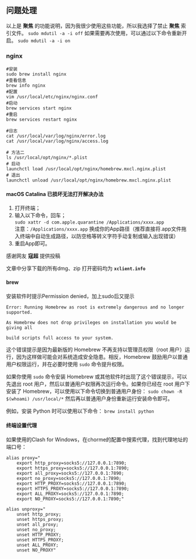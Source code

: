 ## 问题处理
以上是 **聚焦** 的功能说明，因为我很少使用这些功能，所以我选择了禁止 **聚焦** 索引文件。
`sudo mdutil -a -i off`
如果需要再次使用，可以通过以下命令重新开启。
`sudo mdutil -a -i on`


### nginx
```
#安装
sudo brew install nginx
#查看信息
brew info nginx
#配置
vim /usr/local/etc/nginx/nginx.conf
#启动
brew services start nginx
#重启
brew services restart nginx

#日志
cat /usr/local/var/log/nginx/error.log
cat /usr/local/var/log/nginx/access.log

# 方法二
ls /usr/local/opt/nginx/*.plist
# 启动
launchctl load /usr/local/opt/nginx/homebrew.mxcl.nginx.plist
# 退出
launchctl unload /usr/local/opt/nginx/homebrew.mxcl.nginx.plist
```


#### macOS Catalina 已损坏无法打开解决办法
1.  打开终端；
2.  输入以下命令，回车；  
    `sudo xattr -d com.apple.quarantine /Applications/xxxx.app`  
    注意：`/Applications/xxxx.app` 换成你的App路径（推荐直接将.app文件拖入终端中自动生成路径，以防空格等转义字符手动复制或输入出现错误）
3.  重启App即可。

感谢网友 **寇超** 提供投稿

文章中分享下载的所有dmg、zip 打开密码均为 **`xclient.info`**

#### brew
安装软件时提示Permission denied，加上sudo后又提示
```
Error: Running Homebrew as root is extremely dangerous and no longer supported.

As Homebrew does not drop privileges on installation you would be giving all

build scripts full access to your system.
```
这个错误提示是因为最新版的 Homebrew 不再支持以管理员权限（root 用户）运行，因为这样做可能会对系统造成安全隐患。相反，Homebrew 鼓励用户以普通用户权限运行，并在必要时使用 `sudo` 命令提升权限。

如果你使用 `sudo` 命令安装 Homebrew 或其他软件时出现了这个错误提示，可以先退出 root 用户，然后以普通用户权限再次运行命令。如果你已经在 root 用户下安装了 Homebrew，可以使用以下命令切换到普通用户身份：
`sudo chown -R $(whoami) /usr/local/*`
然后再以普通用户身份重新运行安装命令即可。

例如，安装 Python 时可以使用以下命令：
`brew install python`

#### 终端设置代理 
如果使用的Clash for Windows，在chorme的配置中搜索代理，找到代理地址的端口号：
```shell
alias proxy="
    export http_proxy=socks5://127.0.0.1:7890;
    export https_proxy=socks5://127.0.0.1:7890;
    export all_proxy=socks5://127.0.0.1:7890;
    export no_proxy=socks5://127.0.0.1:7890;
    export HTTP_PROXY=socks5://127.0.0.1:7890;
    export HTTPS_PROXY=socks5://127.0.0.1:7890;
    export ALL_PROXY=socks5://127.0.0.1:7890;
    export NO_PROXY=socks5://127.0.0.1:7890;"

alias unproxy="
    unset http_proxy;
    unset https_proxy;
    unset all_proxy;
    unset no_proxy;
    unset HTTP_PROXY;
    unset HTTPS_PROXY;
    unset ALL_PROXY;
    unset NO_PROXY"
```